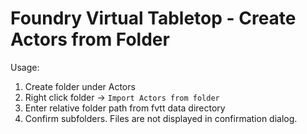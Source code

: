 # Foundry Virtual Tabletop - Create Actors from Folder

Usage:
1. Create folder under Actors
2. Right click folder -> `Import Actors from folder`
3. Enter relative folder path from fvtt data directory
4. Confirm subfolders. Files are not displayed in confirmation dialog.